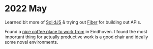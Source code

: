 # 2022 May

Learned bit more of [SolidJS](../../programming-languages/javascript/js-libraries/solid.md) & trying out [Fiber](https://github.com/gofiber/fiber) for building out APIs.

Found a [nice coffee place to work from](https://g.page/LUCIFER-BAR-KENNEDYPLEIN) in Eindhoven. I found the most important thing for actually productive work is a good chair and ideally some novel environments.


